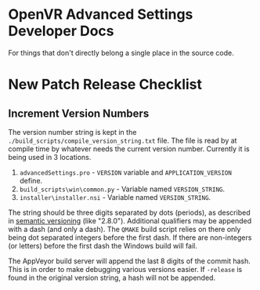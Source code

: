 # OpenVR Advanced Settings Developer Docs

For things that don't directly belong a single place in the source code.

# New Patch Release Checklist

## Increment Version Numbers

The version number string is kept in the `./build_scripts/compile_version_string.txt` file. The file is read by at compile time by whatever needs the current version number. Currently it is being used in 3 locations.

1. `advancedSettings.pro` - `VERSION` variable and `APPLICATION_VERSION` define.
2. `build_scripts\win\common.py` - Variable named `VERSION_STRING`.
3. `installer\installer.nsi` - Variable named `VERSION_STRING`.

The string should be three digits separated by dots (periods), as described in [semantic versioning](https://semver.org/) (like "2.8.0"). Additional qualifiers may be appended with a dash (and only a dash). The `QMAKE` build script relies on there only being dot separated integers before the first dash. If there are non-integers (or letters) before the first dash the Windows build will fail.

The AppVeyor build server will append the last 8 digits of the commit hash. This is in order to make debugging various versions easier. If `-release` is found in the original version string, a hash will not be appended.
